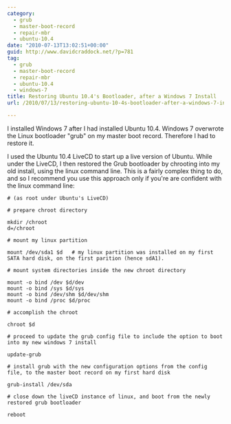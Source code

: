```yaml
---
category:
  - grub
  - master-boot-record
  - repair-mbr
  - ubuntu-10.4
date: "2010-07-13T13:02:51+00:00"
guid: http://www.davidcraddock.net/?p=781
tag:
  - grub
  - master-boot-record
  - repair-mbr
  - ubuntu-10.4
  - windows-7
title: Restoring Ubuntu 10.4's Bootloader, after a Windows 7 Install
url: /2010/07/13/restoring-ubuntu-10-4s-bootloader-after-a-windows-7-install/

---
```

I installed Windows 7 after I had installed Ubuntu 10.4. Windows 7 overwrote the Linux bootloader "grub" on my master boot record. Therefore I had to restore it.

I used the Ubuntu 10.4 LiveCD to start up a live version of Ubuntu. While under the LiveCD, I then restored the Grub bootloader by chrooting into my old install, using the linux command line. This is a fairly complex thing to do, and so I recommend you use this approach only if you're are confident with the linux command line:

```
# (as root under Ubuntu's LiveCD)

# prepare chroot directory

mkdir /chroot
d=/chroot

# mount my linux partition

mount /dev/sda1 $d   # my linux partition was installed on my first SATA hard disk, on the first parition (hence sdA1).

# mount system directories inside the new chroot directory

mount -o bind /dev $d/dev
mount -o bind /sys $d/sys
mount -o bind /dev/shm $d/dev/shm
mount -o bind /proc $d/proc

# accomplish the chroot

chroot $d

# proceed to update the grub config file to include the option to boot into my new windows 7 install

update-grub

# install grub with the new configuration options from the config file, to the master boot record on my first hard disk

grub-install /dev/sda

# close down the liveCD instance of linux, and boot from the newly restored grub bootloader

reboot

```
